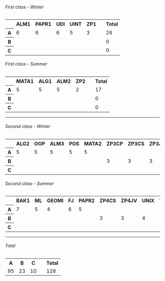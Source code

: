 ###### First class - Winter
<table>
	<tr>
		<th></th>
		<th>ALM1</th>
		<th>PAPR1</th>
		<th>UDI</th>
		<th>UINT</th>
		<th>ZP1</th>
		<th></th>
		<th>Total</th>
	</tr>
	<tr>
		<th scope="row">A</th>
		<td>6</td>
		<td>6</td>
		<td>6</td>
		<td>5</td>
		<td>3</td>
		<td></td>
		<td>26</td>
	</tr>
	<tr>
	<th scope="row">B</th>
		<td></td>
		<td></td>
		<td></td>
		<td></td>
		<td></td>
		<td></td>
		<td>0</td>
	</tr>
	<th scope="row">C</th>
		<td></td>
		<td></td>
		<td></td>
		<td></td>
		<td></td>
		<td></td>
		<td>0</td>
	</tr>
</table>

###### First class - Summer
<table>
	<tr>
		<th></th>
		<th>MATA1</th>
		<th>ALG1</th>
		<th>ALM2</th>
		<th>ZP2</th>
		<th></th>
		<th>Total</th>
	</tr>
	<tr>
		<th scope="row">A</th>
		<td>5</td>
		<td>5</td>
		<td>5</td>
		<td>2</td>
		<td></td>
		<td>17</td>
	</tr>
	<tr>
	<th scope="row">B</th>
		<td></td>
		<td></td>
		<td></td>
		<td></td>
		<td></td>
		<td>0</td>
	</tr>
	<th scope="row">C</th>
		<td></td>
		<td></td>
		<td></td>
		<td></td>
		<td></td>
		<td>0</td>
	</tr>
</table>

---

###### Second class - Winter
<table>
	<tr>
		<th></th>
		<th>ALG2</th>
		<th>OOP</th>
		<th>ALM3</th>
		<th>POS</th>
		<th>MATA2</th>
		<th>ZP3CP</th>
		<th>ZP3CS</th>
		<th>ZP3JV</th>
		<th>DIPR</th>
		<th>TEXZA</th>
		<th></th>
		<th>Total</th>
	</tr>
	<tr>
		<th scope="row">A</th>
		<td>5</td>
		<td>5</td>
		<td>5</td>
		<td>5</td>
		<td>5</td>
		<td></td>
		<td></td>
		<td></td>
		<td></td>
		<td></td>
		<td></td>
		<td>25</td>
	</tr>
	<tr>
	<th scope="row">B</th>
		<td></td>
		<td></td>
		<td></td>
		<td></td>
		<td></td>
		<td>3</td>
		<td>3</td>
		<td>3</td>
		<td>4</td>
		<td></td>
		<td></td>
		<td>13</td>
	</tr>
	<th scope="row">C</th>
		<td></td>
		<td></td>
		<td></td>
		<td></td>
		<td></td>
		<td></td>
		<td></td>
		<td></td>
		<td></td>
		<td>2</td>
		<td></td>
		<td>2</td>
	</tr>
</table>

###### Second class - Summer
<table>
	<tr>
		<th></th>
		<th>BAK1</th>
		<th>ML</th>
		<th>GEOMI</th>
		<th>FJ</th>
		<th>PAPR2</th>
		<th>ZP4CS</th>
		<th>ZP4JV</th>
		<th>UNIX</th>
		<th>TEXL</th>
		<th>PTWS5</th>
		<th>TWS</th>
		<th></th>
		<th>Total</th>
	</tr>
	<tr>
		<th scope="row">A</th>
		<td>7</td>
		<td>5</td>
		<td>4</td>
		<td>6</td>
		<td>5</td>
		<td></td>
		<td></td>
		<td></td>
		<td></td>
		<td></td>
		<td></td>
		<td></td>
		<td>27</td>
	</tr>
	<tr>
	<th scope="row">B</th>
		<td></td>
		<td></td>
		<td></td>
		<td></td>
		<td></td>
		<td>3</td>
		<td>3</td>
		<td>4</td>
		<td></td>
		<td></td>
		<td></td>
		<td></td>
		<td>10</td>
	</tr>
	<th scope="row">C</th>
		<td></td>
		<td></td>
		<td></td>
		<td></td>
		<td></td>
		<td></td>
		<td></td>
		<td></td>
		<td>2</td>
		<td>3</td>
		<td>3</td>
		<td></td>
		<td>8</td>
	</tr>
</table>

---

###### Total
<table>
	<tr><th>A</th><th>B</th><th>C</th><th></th><th>Total</th></tr>
	<tr><td>95</td><td>23</td><td>10</td><td></td><td>128</td></tr>
</table>
